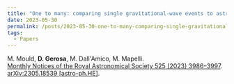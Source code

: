 ```yaml
---
title: "One to many: comparing single gravitational-wave events to astrophysical populations"
date: 2023-05-30
permalink: /posts/2023-05-30-one-to-many-comparing-single-gravitational-wave-events-to-astrophysical-populations
tags:
  - Papers
---
```






M. Mould, **D. Gerosa**, M. Dall'Amico, M. Mapelli.\
[Monthly Notices of the Royal Astronomical Society 525 (2023) 3986–3997](https://doi.org/10.1093/mnras/stad2502). [arXiv:2305.18539 [astro-ph.HE]](https://arxiv.org/abs/2305.18539).